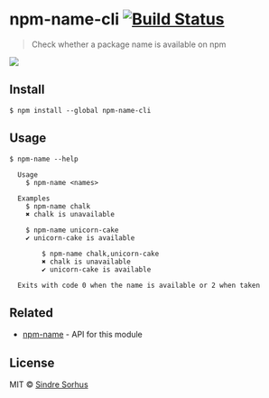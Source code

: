 # npm-name-cli [![Build Status](https://travis-ci.org/sindresorhus/npm-name-cli.svg?branch=master)](https://travis-ci.org/sindresorhus/npm-name-cli)

> Check whether a package name is available on npm

![](screenshot.png)


## Install

```
$ npm install --global npm-name-cli
```


## Usage

```
$ npm-name --help

  Usage
    $ npm-name <names>

  Examples
    $ npm-name chalk
    ✖ chalk is unavailable

    $ npm-name unicorn-cake
    ✔ unicorn-cake is available

		$ npm-name chalk,unicorn-cake
		✖ chalk is unavailable
		✔ unicorn-cake is available

  Exits with code 0 when the name is available or 2 when taken
```


## Related

- [npm-name](https://github.com/sindresorhus/npm-name) - API for this module


## License

MIT © [Sindre Sorhus](https://sindresorhus.com)
